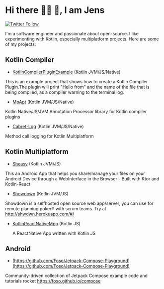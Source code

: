 # Hi there  🙋‍♂️ 🙋‍, I am Jens


<a href="https://twitter.com/jklingenberg_"><img alt="Twitter Follow" src="https://img.shields.io/twitter/follow/jklingenberg_?style=for-the-badge&color=09f&labelColor=black&logo=twitter&label=@jklingenberg_"></a>
</p>

I'm a software engineer and passionate about open-source. I like experimenting with Kotlin, especially multiplatform projects. Here are some of my projects:

## Kotlin Compiler
* [KotlinCompilerPluginExample](https://github.com/Foso/KotlinCompilerPluginExample) (Kotlin JVM/JS/Native)

This is an example project that shows how to create a Kotlin Compiler Plugin.The plugin will print "Hello from" and the name of the file that is being compiled, as a compiler warning to the terminal log. 

* [MpApt](https://github.com/Foso/MpApt) (Kotlin JVM/JS/Native)

Kotlin Native/JS/JVM Annotation Processor library for Kotlin compiler plugins 

* [Cabret-Log](https://github.com/Foso/Cabret-Log) (Kotlin JVM/JS/Native)

Method call logging for Kotlin Multiplatform 


## Kotlin Multiplatform 

* [Sheasy](https://github.com/Foso/Sheasy) (Kotlin JVM/JS)

This an Android App that helps you share/manage your files on your Android Device through a WebInterface in the Browser - Built with Ktor and Kotlin-React 

* [Showdown](https://github.com/Foso/Showdown) (Kotlin JVM/JS)

 Showdown is a selfhosted open source web app/server, you can use for remote planning poker® with scrum teams. Try at http://shwdwn.herokuapp.com/#/ 
 
* [KotlinReactNativeMpp](https://github.com/Foso/KotlinReactNativeMpp) (Kotlin JS)
 
  A ReactNative App written with Kotlin JS 
  
## Android

* [https://github.com/Foso/Jetpack-Compose-Playground](https://github.com/Foso/Jetpack-Compose-Playground) 

 Community-driven collection of Jetpack Compose example code and tutorials rocket https://foso.github.io/compose 
 
